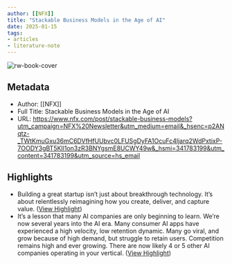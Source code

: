```yaml
---
author: [[NFX]]
title: "Stackable Business Models in the Age of AI"
date: 2025-01-15
tags: 
- articles
- literature-note
---
```

![rw-book-cover](https://content.nfx.com/wp-content/uploads/2025/01/OGFinal.jpg)

## Metadata
- Author: [[NFX]]
- Full Title: Stackable Business Models in the Age of AI
- URL: https://www.nfx.com/post/stackable-business-models?utm_campaign=NFX%20Newsletter&utm_medium=email&_hsenc=p2ANqtz-_TWtKmuGxu36mC6DVfHfUUbvc0LFUSgDyFA1OcuFc4ljarq2WdPxtixP-7OODY3gBT5KIl1on3zR3BNYgsmE8UCWY49w&_hsmi=341783199&utm_content=341783199&utm_source=hs_email

## Highlights
- Building a great startup isn’t just about breakthrough technology. It’s about relentlessly reimagining how you create, deliver, and capture value. ([View Highlight](https://read.readwise.io/read/01jhne7z50bscwt64xqg3zq51s))
- It’s a lesson that many AI companies are only beginning to learn. We’re now several years into the AI era. Many consumer AI apps have experienced a high velocity, low retention dynamic. Many go viral, and grow because of high demand, but struggle to retain users. Competition remains high and ever growing. There are now likely 4 or 5 other AI companies operating in your vertical. ([View Highlight](https://read.readwise.io/read/01jhne89y84n0r1zv1sb9swq0b))


